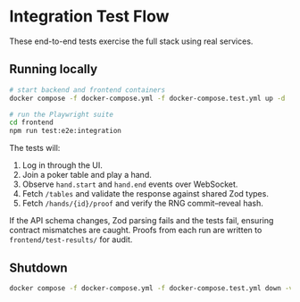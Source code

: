 # Integration Test Flow

These end-to-end tests exercise the full stack using real services.

## Running locally

```bash
# start backend and frontend containers
docker compose -f docker-compose.yml -f docker-compose.test.yml up -d

# run the Playwright suite
cd frontend
npm run test:e2e:integration
```

The tests will:

1. Log in through the UI.
2. Join a poker table and play a hand.
3. Observe `hand.start` and `hand.end` events over WebSocket.
4. Fetch `/tables` and validate the response against shared Zod types.
5. Fetch `/hands/{id}/proof` and verify the RNG commit–reveal hash.

If the API schema changes, Zod parsing fails and the tests fail,
ensuring contract mismatches are caught. Proofs from each run are
written to `frontend/test-results/` for audit.

## Shutdown

```bash
docker compose -f docker-compose.yml -f docker-compose.test.yml down -v
```
